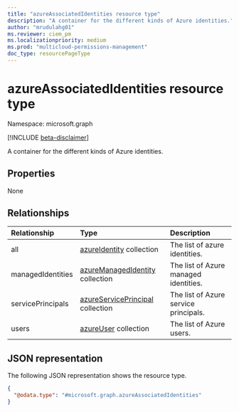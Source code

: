 ```yaml
---
title: "azureAssociatedIdentities resource type"
description: "A container for the different kinds of Azure identities."
author: "mrudulahg01"
ms.reviewer: ciem_pm
ms.localizationpriority: medium
ms.prod: "multicloud-permissions-management"
doc_type: resourcePageType
---
```


# azureAssociatedIdentities resource type

Namespace: microsoft.graph

[!INCLUDE [beta-disclaimer](../../includes/beta-disclaimer.md)]

A container for the different kinds of Azure identities.

## Properties
None

## Relationships
|Relationship|Type|Description|
|:---|:---|:---|
|all|[azureIdentity](../resources/azureidentity.md) collection|The list of azure identities.|
|managedIdentities|[azureManagedIdentity](../resources/azuremanagedidentity.md) collection|The list of Azure managed identities.|
|servicePrincipals|[azureServicePrincipal](../resources/azureserviceprincipal.md) collection|The list of Azure service principals.|
|users|[azureUser](../resources/azureuser.md) collection|The list of Azure users.|

## JSON representation
The following JSON representation shows the resource type.
<!-- {
  "blockType": "resource",
  "@odata.type": "microsoft.graph.azureAssociatedIdentities"
}
-->
``` json
{
  "@odata.type": "#microsoft.graph.azureAssociatedIdentities"
}
```

